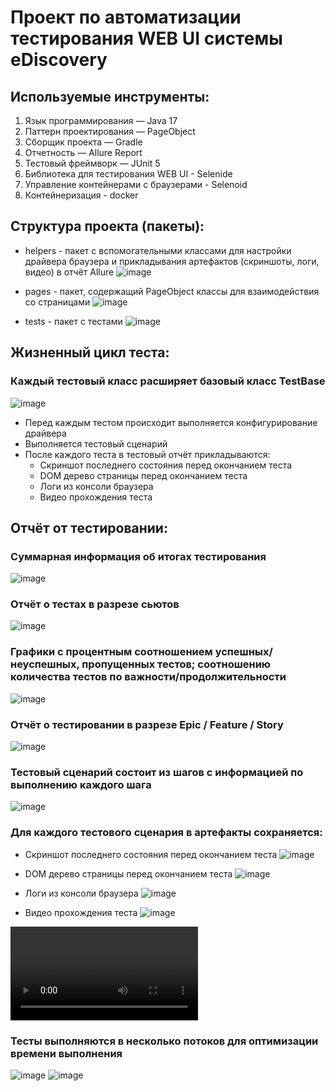 # Проект по автоматизации тестирования WEB UI системы eDiscovery

## Используемые инструменты:
1. Язык программирования — Java 17
2. Паттерн проектирования — PageObject
3. Сборщик проекта — Gradle
4. Отчетность — Allure Report
5. Тестовый фреймворк — JUnit 5
6. Библиотека для тестирования WEB UI - Selenide
7. Управление контейнерами с браузерами - Selenoid
8. Контейнеризация - docker

## Структура проекта (пакеты):
- helpers - пакет с вспомогательными классами для настройки драйвера браузера и прикладывания артефактов (скриншоты, логи, видео) в отчёт Allure
![image](/images/project_structure/helpers.png)

- pages - пакет, содержащий PageObject классы для взаимодействия со страницами
![image](/images/project_structure/pages.png)

- tests - пакет с тестами
![image](/images/project_structure/tests.png)

## Жизненный цикл теста:
### Каждый тестовый класс расширяет базовый класс TestBase
![image](/images/testBase.png)
- Перед каждым тестом происходит выполняется конфигурирование драйвера
- Выполняется тестовый сценарий
- После каждого теста в тестовый отчёт прикладываются:
  - Скриншот последнего состояния перед окончанием теста
  - DOM дерево страницы перед окончанием теста
  - Логи из консоли браузера
  - Видео прохождения теста

## Отчёт от тестировании:
### Суммарная информация об итогах тестирования
![image](/images/test_report/overview.png)

### Отчёт о тестах в разрезе сьютов
![image](/images/test_report/suites.png)

### Графики с процентным соотношением успешных/неуспешных, пропущенных тестов; соотношению количества тестов по важности/продолжительности
![image](/images/test_report/graphs.png)

### Отчёт о тестировании в разрезе Epic / Feature / Story
![image](/images/test_report/behaviors.png)

### Тестовый сценарий состоит из шагов с информацией по выполнению каждого шага
![image](/images/test_report/steps.png)

### Для каждого тестового сценария в артефакты сохраняется:
- Скриншот последнего состояния перед окончанием теста
![image](/images/test_report/artifacts/screenshot.png)

- DOM дерево страницы перед окончанием теста
![image](/images/test_report/artifacts/pageSource.png)

- Логи из консоли браузера
![image](/images/test_report/artifacts/logs.png)

- Видео прохождения теста
![image](/images/test_report/artifacts/video.png)

![](/video/artifactsVideo.mp4)

### Тесты выполняются в несколько потоков для оптимизации времени выполнения
![image](/images/test_report/threads.png)
![image](/images/project_structure/threadsGradle.png)

